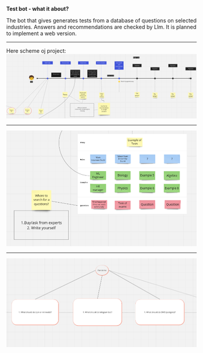 **Test bot - what it about?**

The bot that gives generates tests from a database of questions on selected industries. Answers and recommendations are checked by Llm. It is planned to implement a web version.

----
Here scheme oj project:
![stage1](https://github.com/artur2525/llm_tests_bot/blob/main/miro1.png)

----
![stage2](https://github.com/artur2525/llm_tests_bot/blob/main/miro2.png)

----
![stage3](https://github.com/artur2525/llm_tests_bot/blob/main/miro3.png)

